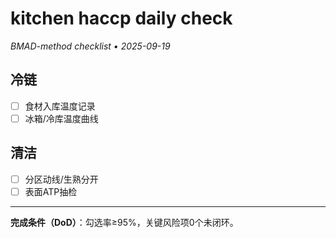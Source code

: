 # kitchen haccp daily check

_BMAD-method checklist • 2025-09-19_

## 冷链

- [ ] 食材入库温度记录
- [ ] 冰箱/冷库温度曲线

## 清洁

- [ ] 分区动线/生熟分开
- [ ] 表面ATP抽检

---

**完成条件（DoD）**：勾选率≥95%，关键风险项0个未闭环。
